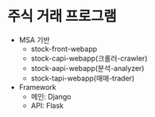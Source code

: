 # 주식 거래 프로그램



* MSA 기반
  * stock-front-webapp
  * stock-capi-webapp(크롤러-crawler)
  * stock-aapi-webapp(분석-analyzer)
  * stock-tapi-webapp(매매-trader)
* Framework
  * 메인: Django
  * API: Flask

